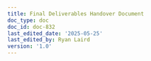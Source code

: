 ```yaml
---
title: Final Deliverables Handover Document
doc_type: doc
doc_id: doc-832
last_edited_date: '2025-05-25'
last_edited_by: Ryan Laird
version: '1.0'
---
```




